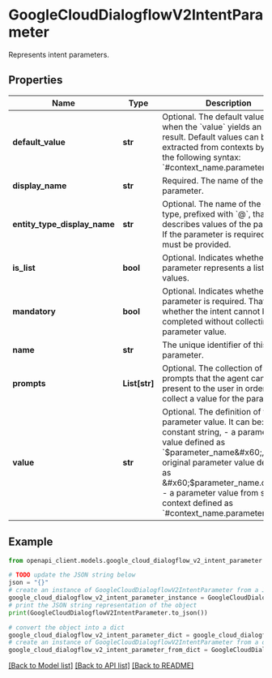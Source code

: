# GoogleCloudDialogflowV2IntentParameter

Represents intent parameters.

## Properties

Name | Type | Description | Notes
------------ | ------------- | ------------- | -------------
**default_value** | **str** | Optional. The default value to use when the &#x60;value&#x60; yields an empty result. Default values can be extracted from contexts by using the following syntax: &#x60;#context_name.parameter_name&#x60;. | [optional] 
**display_name** | **str** | Required. The name of the parameter. | [optional] 
**entity_type_display_name** | **str** | Optional. The name of the entity type, prefixed with &#x60;@&#x60;, that describes values of the parameter. If the parameter is required, this must be provided. | [optional] 
**is_list** | **bool** | Optional. Indicates whether the parameter represents a list of values. | [optional] 
**mandatory** | **bool** | Optional. Indicates whether the parameter is required. That is, whether the intent cannot be completed without collecting the parameter value. | [optional] 
**name** | **str** | The unique identifier of this parameter. | [optional] 
**prompts** | **List[str]** | Optional. The collection of prompts that the agent can present to the user in order to collect a value for the parameter. | [optional] 
**value** | **str** | Optional. The definition of the parameter value. It can be: - a constant string, - a parameter value defined as &#x60;$parameter_name&#x60;, - an original parameter value defined as &#x60;$parameter_name.original&#x60;, - a parameter value from some context defined as &#x60;#context_name.parameter_name&#x60;. | [optional] 

## Example

```python
from openapi_client.models.google_cloud_dialogflow_v2_intent_parameter import GoogleCloudDialogflowV2IntentParameter

# TODO update the JSON string below
json = "{}"
# create an instance of GoogleCloudDialogflowV2IntentParameter from a JSON string
google_cloud_dialogflow_v2_intent_parameter_instance = GoogleCloudDialogflowV2IntentParameter.from_json(json)
# print the JSON string representation of the object
print(GoogleCloudDialogflowV2IntentParameter.to_json())

# convert the object into a dict
google_cloud_dialogflow_v2_intent_parameter_dict = google_cloud_dialogflow_v2_intent_parameter_instance.to_dict()
# create an instance of GoogleCloudDialogflowV2IntentParameter from a dict
google_cloud_dialogflow_v2_intent_parameter_from_dict = GoogleCloudDialogflowV2IntentParameter.from_dict(google_cloud_dialogflow_v2_intent_parameter_dict)
```
[[Back to Model list]](../README.md#documentation-for-models) [[Back to API list]](../README.md#documentation-for-api-endpoints) [[Back to README]](../README.md)


